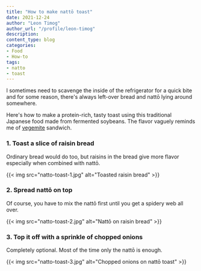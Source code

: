 ```yaml
---
title: "How to make nattō toast"
date: 2021-12-24
author: "Leon Timog"
author_url: "/profile/leon-timog"
description: 
content_type: blog
categories:
- Food
- How-to
tags:
- natto
- toast
---
```

I sometimes need to scavenge the inside of the refrigerator for a quick bite and for some reason, there's always left-over bread and nattō lying around somewhere.

Here's how to make a protein-rich, tasty toast using this traditional Japanese food made from fermented soybeans. The flavor vaguely reminds me of [vegemite](https://en.wikipedia.org/wiki/Vegemite) sandwich.

### 1. Toast a slice of raisin bread

Ordinary bread would do too, but raisins in the bread give more flavor especially when combined with nattō.

{{< img src="natto-toast-1.jpg" alt="Toasted raisin bread" >}}

### 2. Spread nattō on top

Of course, you have to mix the nattō first until you get a spidery web all over.

{{< img src="natto-toast-2.jpg" alt="Nattō on raisin bread" >}}

### 3. Top it off with a sprinkle of chopped onions

Completely optional. Most of the time only the nattō is enough.

{{< img src="natto-toast-3.jpg" alt="Chopped onions on nattō toast" >}}

